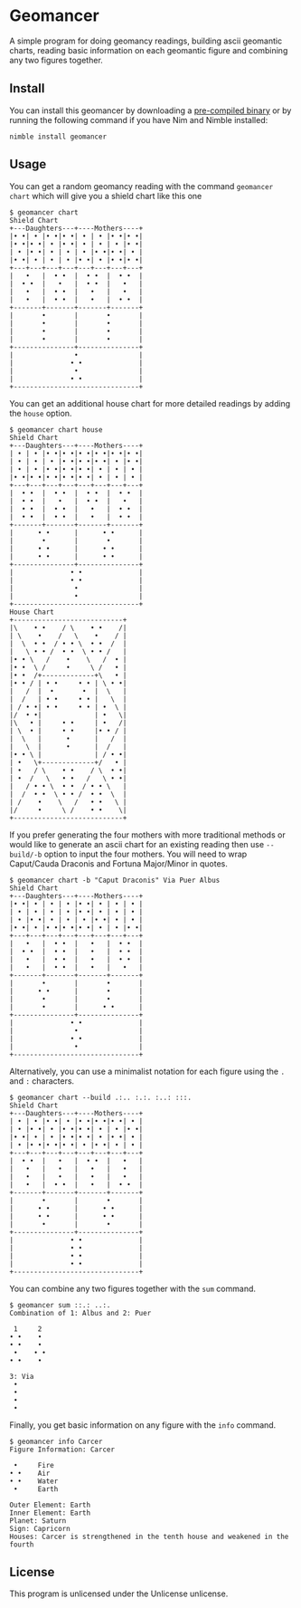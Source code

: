 # Geomancer

A simple program for doing geomancy readings, 
building ascii geomantic charts, reading basic 
information on each geomantic figure and combining 
any two figures together.

## Install

You can install this geomancer by downloading 
a [pre-compiled binary](https://github.com/VitorGoatman/geomancer/releases/)
or by running the 
following command if you have Nim and Nimble 
installed:

```
nimble install geomancer
```

## Usage

You can get a random geomancy reading with 
the command `geomancer chart` which will give 
you a shield chart like this one

```
$ geomancer chart
Shield Chart
+---Daughters---+----Mothers----+
|• •| • |• •|• •| • | • |• •|• •|
|• •|• •| • |• •| • | • | • |• •|
| • |• •| • | • | • |• •|• •| • |
|• •| • | • | • |• •| • |• •|• •|
+---+---+---+---+---+---+---+---+
|   •   |  • •  |  • •  |  • •  |
|  • •  |   •   |  • •  |   •   |
|   •   |  • •  |   •   |   •   |
|   •   |  • •  |   •   |  • •  |
+-------+-------+-------+-------+
|       •       |       •       |
|       •       |       •       |
|       •       |       •       |
|       •       |       •       |
+---------------+---------------+
|               •               |
|              • •              |
|               •               |
|              • •              |
+-------------------------------+
```

You can get an additional house chart for 
more detailed readings by adding the `house` 
option.

```
$ geomancer chart house
Shield Chart
+---Daughters---+----Mothers----+
| • | • |• •|• •|• •|• •|• •|• •|
| • | • | • |• •|• •|• •| • |• •|
| • | • |• •|• •|• •| • | • | • |
|• •|• •|• •|• •|• •| • | • | • |
+---+---+---+---+---+---+---+---+
|  • •  |  • •  |  • •  |  • •  |
|  • •  |   •   |  • •  |   •   |
|  • •  |  • •  |   •   |  • •  |
|  • •  |  • •  |   •   |  • •  |
+-------+-------+-------+-------+
|      • •      |      • •      |
|       •       |       •       |
|      • •      |      • •      |
|      • •      |      • •      |
+---------------+---------------+
|              • •              |
|              • •              |
|               •               |
|               •               |
+-------------------------------+
House Chart
+---------------------------+
|\    • •    / \    • •    /|
| \    •    /   \    •    / |
|  \  • •  / • • \  • •  /  |
|   \ • • /  • •  \ • • /   |
|• • \   /    •    \   /  • |
|• •  \ /     •     \ /   • |
|• •  /+-------------+\   • |
|• • / | • •     • • | \ • •|
|   /  |  •       •  |  \   |
|  /   | • •     • • |   \  |
| / • •| • •     • • | •  \ |
|/  • •|             | •   \|
|\   • |     • •     | •   /|
| \  • |     • •     |• • / |
|  \   |      •      |   /  |
|   \  |      •      |  /   |
|• • \ |             | / • •|
| •   \+-------------+/   • |
| •   / \    • •    / \  • •|
| •  /   \   • •   /   \ • •|
|   / • • \  • •  / • • \   |
|  /  • •  \ • • /  • •  \  |
| /    •    \   /   • •   \ |
|/     •     \ /    • •    \|
+---------------------------+
```

If you prefer generating the four mothers 
with more traditional methods or would like
to generate an ascii chart for an existing 
reading then use `--build/-b` option to input 
the four mothers. You will need to wrap 
Caput/Cauda Draconis and Fortuna Major/Minor 
in quotes.

```
$ geomancer chart -b "Caput Draconis" Via Puer Albus
Shield Chart
+---Daughters---+----Mothers----+
|• •| • | • | • |• •| • | • | • |
| • | • | • | • |• •| • | • | • |
| • |• •| • | • | • |• •| • | • |
|• •| • |• •|• •|• •| • | • |• •|
+---+---+---+---+---+---+---+---+
|   •   |  • •  |   •   |  • •  |
|  • •  |  • •  |   •   |  • •  |
|   •   |  • •  |   •   |  • •  |
|   •   |  • •  |   •   |   •   |
+-------+-------+-------+-------+
|       •       |       •       |
|      • •      |       •       |
|       •       |       •       |
|       •       |      • •      |
+---------------+---------------+
|              • •              |
|               •               |
|              • •              |
|               •               |
+-------------------------------+
```

Alternatively, you can use a minimalist notation 
for each figure using the `.` and `:` characters.

```
$ geomancer chart --build .:.. :.:. :..: :::.
Shield Chart
+---Daughters---+----Mothers----+
| • | • |• •| • |• •|• •|• •| • |
| • |• •| • |• •|• •| • | • |• •|
|• •| • | • |• •|• •| • |• •| • |
| • |• •|• •|• •| • |• •| • | • |
+---+---+---+---+---+---+---+---+
|  • •  |   •   |  • •  |   •   |
|   •   |   •   |   •   |   •   |
|   •   |   •   |   •   |   •   |
|   •   |  • •  |   •   |  • •  |
+-------+-------+-------+-------+
|       •       |       •       |
|      • •      |      • •      |
|      • •      |      • •      |
|       •       |       •       |
+---------------+---------------+
|              • •              |
|              • •              |
|              • •              |
|              • •              |
+-------------------------------+
```

You can combine any two figures together with the `sum` 
command.

```
$ geomancer sum ::.: ..:.
Combination of 1: Albus and 2: Puer

 1     2
• •    •
• •    •
 •    • •
• •    •

3: Via
 •
 •
 •
 •
```

Finally, you get basic information on any figure with 
the `info` command.

```
$ geomancer info Carcer
Figure Information: Carcer

 •     Fire
• •    Air
• •    Water
 •     Earth

Outer Element: Earth
Inner Element: Earth
Planet: Saturn
Sign: Capricorn
Houses: Carcer is strengthened in the tenth house and weakened in the fourth
```

## License

This program is unlicensed under the Unlicense unlicense.
